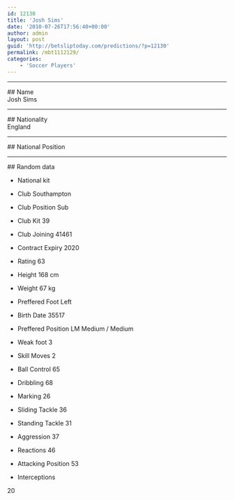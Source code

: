 ```yaml
---
id: 12130
title: 'Josh Sims'
date: '2010-07-26T17:56:40+00:00'
author: admin
layout: post
guid: 'http://betsliptoday.com/predictions/?p=12130'
permalink: /mbt1112129/
categories:
    - 'Soccer Players'
---
```


- - - - - -

\## Name  
 Josh Sims

- - - - - -

\## Nationality  
 England

- - - - - -

\## National Position

- - - - - -

\## Random data

- National kit
- Club
 Southampton

- Club Position
 Sub

- Club Kit
 39

- Club Joining
 41461

- Contract Expiry
 2020

- Rating
 63

- Height
 168 cm

- Weight
 67 kg

- Preffered Foot
 Left

- Birth Date
 35517

- Preffered Position
 LM Medium / Medium

- Weak foot
 3

- Skill Moves
 2

- Ball Control
 65

- Dribbling
 68

- Marking
 26

- Sliding Tackle
 36

- Standing Tackle
 31

- Aggression
 37

- Reactions
 46

- Attacking Position
 53

- Interceptions

 20